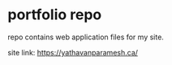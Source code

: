 # portfolio repo

repo contains web application files for my site.

site link: https://yathavanparamesh.ca/

